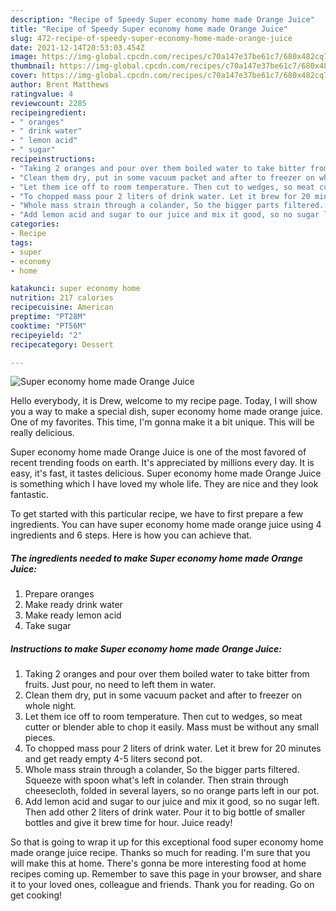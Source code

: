 ```yaml
---
description: "Recipe of Speedy Super economy home made Orange Juice"
title: "Recipe of Speedy Super economy home made Orange Juice"
slug: 472-recipe-of-speedy-super-economy-home-made-orange-juice
date: 2021-12-14T20:53:03.454Z
image: https://img-global.cpcdn.com/recipes/c70a147e37be61c7/680x482cq70/super-economy-home-made-orange-juice-recipe-main-photo.jpg
thumbnail: https://img-global.cpcdn.com/recipes/c70a147e37be61c7/680x482cq70/super-economy-home-made-orange-juice-recipe-main-photo.jpg
cover: https://img-global.cpcdn.com/recipes/c70a147e37be61c7/680x482cq70/super-economy-home-made-orange-juice-recipe-main-photo.jpg
author: Brent Matthews
ratingvalue: 4
reviewcount: 2285
recipeingredient:
- " oranges"
- " drink water"
- " lemon acid"
- " sugar"
recipeinstructions:
- "Taking 2 oranges and pour over them boiled water to take bitter from fruits. Just pour, no need to left them in water."
- "Clean them dry, put in some vacuum packet and after to freezer on whole night."
- "Let them ice off to room temperature. Then cut to wedges, so meat cutter or blender able to chop it easily. Mass must be without any small pieces."
- "To chopped mass pour 2 liters of drink water. Let it brew for 20 minutes and get ready empty 4-5 liters second pot."
- "Whole mass strain through a colander, So the bigger parts filtered. Squeeze with spoon what&#39;s left in colander. Then strain through cheesecloth, folded in several layers, so no orange parts left in our pot."
- "Add lemon acid and sugar to our juice and mix it good, so no sugar left. Then add other 2 liters of drink water. Pour it to big bottle of smaller bottles and give it brew time for hour. Juice ready!"
categories:
- Recipe
tags:
- super
- economy
- home

katakunci: super economy home 
nutrition: 217 calories
recipecuisine: American
preptime: "PT28M"
cooktime: "PT56M"
recipeyield: "2"
recipecategory: Dessert

---
```



![Super economy home made Orange Juice](https://img-global.cpcdn.com/recipes/c70a147e37be61c7/680x482cq70/super-economy-home-made-orange-juice-recipe-main-photo.jpg)

Hello everybody, it is Drew, welcome to my recipe page. Today, I will show you a way to make a special dish, super economy home made orange juice. One of my favorites. This time, I'm gonna make it a bit unique. This will be really delicious.



Super economy home made Orange Juice is one of the most favored of recent trending foods on earth. It's appreciated by millions every day. It is easy, it's fast, it tastes delicious. Super economy home made Orange Juice is something which I have loved my whole life. They are nice and they look fantastic.


To get started with this particular recipe, we have to first prepare a few ingredients. You can have super economy home made orange juice using 4 ingredients and 6 steps. Here is how you can achieve that.

<!--inarticleads1-->

##### The ingredients needed to make Super economy home made Orange Juice:

1. Prepare  oranges
1. Make ready  drink water
1. Make ready  lemon acid
1. Take  sugar




<!--inarticleads2-->

##### Instructions to make Super economy home made Orange Juice:

1. Taking 2 oranges and pour over them boiled water to take bitter from fruits. Just pour, no need to left them in water.
1. Clean them dry, put in some vacuum packet and after to freezer on whole night.
1. Let them ice off to room temperature. Then cut to wedges, so meat cutter or blender able to chop it easily. Mass must be without any small pieces.
1. To chopped mass pour 2 liters of drink water. Let it brew for 20 minutes and get ready empty 4-5 liters second pot.
1. Whole mass strain through a colander, So the bigger parts filtered. Squeeze with spoon what&#39;s left in colander. Then strain through cheesecloth, folded in several layers, so no orange parts left in our pot.
1. Add lemon acid and sugar to our juice and mix it good, so no sugar left. Then add other 2 liters of drink water. Pour it to big bottle of smaller bottles and give it brew time for hour. Juice ready!




So that is going to wrap it up for this exceptional food super economy home made orange juice recipe. Thanks so much for reading. I'm sure that you will make this at home. There's gonna be more interesting food at home recipes coming up. Remember to save this page in your browser, and share it to your loved ones, colleague and friends. Thank you for reading. Go on get cooking!
